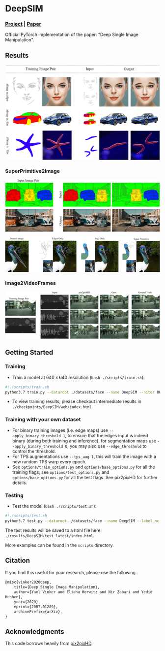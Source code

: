 # DeepSIM
### [Project](http://www.vision.huji.ac.il/deepsim) | [Paper](https://arxiv.org/abs/2007.01289) <br>
Official PyTorch implementation of the paper: "Deep Single Image Manipulation".  

## Results

<p align='center'>  
  <img src='imgs/main_table.png' />
</p>

### SuperPrimitive2Image

<p align='center'>
  <img src='./imgs/sp1.png' />
</p>
<p align='center'>
  <img src='./imgs/sp2.png' />
</p>


### Image2VideoFrames

<p align='center'>
  <img src='./imgs/im2vid1.png' />
</p>



## Getting Started
### Training
- Train a model at 640 x 640 resolution (`bash ./scripts/train.sh`):
```bash
#!./scripts/train.sh
python3.7 train.py --dataroot ./datasets/face --name DeepSIM --niter 8000 --niter_decay 8000 --label_nc 0 --no_instance --resize_or_crop none --tps_aug 1 --apply_binary_threshold 1 --resize_or_crop none --loadSize 640 --fineSize 640
```
- To view training results, please checkout intermediate results in `./checkpoints/DeepSIM/web/index.html`.

### Training with your own dataset
- For binary training images (i.e. edge maps) use `--apply_binary_threshold 1`, to ensure that the edges input is indeed binary (during both training and inference), for segmentation maps use `--apply_binary_threshold 0`, you may also use `--edge_threshold` to control the threshold.
- For TPS augmentations use `--tps_aug 1`, this will train the image with a new random TPS warp every epoch.
- See `options/train_options.py` and `options/base_options.py` for all the training flags; see `options/test_options.py` and `options/base_options.py` for all the test flags. See pix2pixHD for further details.
### Testing


- Test the model (`bash ./scripts/test.sh`):
```bash
#!./scripts/test.sh
python3.7 test.py --dataroot ./datasets/face --name DeepSIM --label_nc 0 --no_instance --resize_or_crop none --apply_binary_threshold 1 --online_tps 0 --no_instance --loadSize 640 --fineSize 640
```
The test results will be saved to a html file here: `./results/DeepSIM/test_latest/index.html`.

More examples can be found in the `scripts` directory.


## Citation

If you find this useful for your research, please use the following.

```
@misc{vinker2020deep,
    title={Deep Single Image Manipulation},
    author={Yael Vinker and Eliahu Horwitz and Nir Zabari and Yedid Hoshen},
    year={2020}, 
    eprint={2007.01289},
    archivePrefix={arXiv},
}
```


## Acknowledgments
This code borrows heavily from [pix2pixHD](https://github.com/NVIDIA/pix2pixHD).
